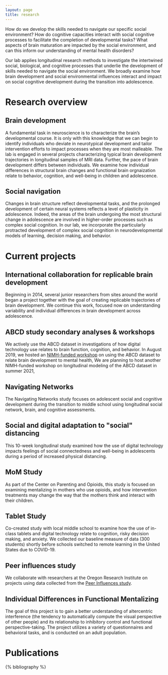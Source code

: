 ```yaml
---
layout: page
title: research
---
```


How do we develop the skills needed to navigate our specific social environment? How do cognitive capacities interact with social cognitive processes to facilitate the completion of developmental tasks? What aspects of brain maturation are impacted by the social environment, and can this inform our understanding of mental health disorders?

Our lab applies longitudinal research methods to investigate the intertwined social, biological, and cognitive processes that underlie the development of skills needed to navigate the social environment. We broadly examine how brain development and social environmental influences interact and impact on social cognitive development during the transition into adolescence. 


Research overview
===============

Brain development 
----------

A fundamental task in neuroscience is to characterize the brain’s developmental course. It is only with this knowledge that we can begin to identify individuals who deviate in neurotypical development and tailor intervention efforts to impact processes when they are most malleable. The lab is engaged in several projects characterizing typical brain development trajectories in longitudinal samples of MRI data. Further, the pace of brain development differs between individuals. We examine how individual differences in structural brain changes and functional brain orgnaization relate to behavior, cognition, and well-being in children and adolescence.

Social navigation
----------

Changes in brain structure reflect developmental tasks, and the prolonged development of certain neural systems reflects a level of plasticity in adolescence. Indeed, the areas of the brain undergoing the most structural change in adolescence are involved in higher-order processes such as complex social cognition. In our lab, we incorporate the particularly protracted development of complex social cognition in neurodevelopmental models of learning, decision making, and behavior.

Current projects
===============

International collaboration for replicable brain development
----------
Beginning in 2014, several junior researchers from sites around the world began a project together with the goal of creating replicable trajectories of brain development. We continue this work, focused now on understanding variability and individual differences in brain development across adolescence.

ABCD study secondary analyses & workshops
----------
We actively use the ABCD dataset in investigations of how digital technology use relates to brain function, cognition, and behavior. In August 2019, we hosted an [NIMH-funded workshop](https://abcdworkshop.github.io/) on using the ABCD dataset to relate brain development to mental health, We are planning to host another NIMH-funded workshop on longitudinal modeling of the ABCD dataset in summer 2021,

Navigating Networks
----------
The Navigating Networks study focuses on adolescent social and cognitive development during the transition to middle school using longitudinal social network, brain, and cognitive assessments.

Social and digital adaptation to "social" distancing
----------
This 10-week longitudinal study examined how the use of digital technology impacts feelings of social connectedness and well-being in adolescents during a period of increased physical distancing. 

MoM Study
----------
As part of the Center on Parenting and Opioids, this study is focused on examining mentalizing in mothers who use opioids, and how intervention treatments may change the way that the mothers think and interact with their children. 

Tablet Study
----------
Co-created study with local middle school to examine how the use of in-class tablets and digital technology relate to cognition, risky decision making, and anxiety. We collected our baseline measure of data (300 students) shortly before schools switched to remote learning in the United States due to COVID-19.

Peer influences study
----------
We collaborate with researchers at the Oregon Research Institute on projects using data collected from the [Peer Influences study](https://grantome.com/grant/NIH/R01-DA034062-01A1).

Individual Differences in Functional Mentalizing
----------
The goal of this project is to gain a better understanding of altercentric interference (the tendency to automatically compute the visual perspective of other people) and its relationship to inhibitory control and functional perspective-taking. The project utilizes a variety of questionnaires and behavioral tasks, and is conducted on an adult population.

Publications
============

{% bibliography %}